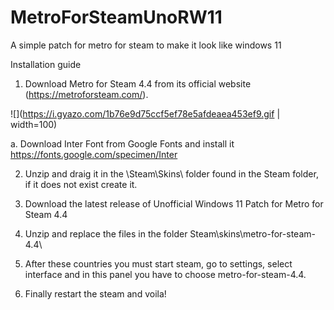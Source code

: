 # MetroForSteamUnoRW11

A simple patch for metro for steam to make it look like windows 11

Installation guide
1. Download Metro for Steam 4.4 from its official website (https://metroforsteam.com/). 

![](https://i.gyazo.com/1b76e9d75ccf5ef78e5afdeaea453ef9.gif | width=100)

a. Download Inter Font from Google Fonts and install it https://fonts.google.com/specimen/Inter 

2. Unzip and draig it in the \Steam\Skins\ folder found in the Steam folder, if it does not exist create it.

3. Download the latest release of Unofficial Windows 11 Patch for Metro for Steam 4.4

4. Unzip and replace the files in the folder Steam\skins\metro-for-steam-4.4\

5. After these countries you must start steam, go to settings, select interface and in this panel you have to choose metro-for-steam-4.4. 

6. Finally restart the steam and voila!
